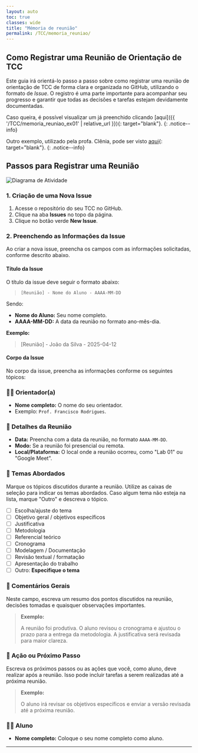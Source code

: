 ```yaml
---
layout: auto
toc: true
classes: wide
title: "Mémoria de reunião"
permalink: /TCC/memoria_reuniao/
---
```


## Como Registrar uma Reunião de Orientação de TCC

Este guia irá orientá-lo passo a passo sobre como registrar uma reunião de orientação de TCC de forma clara e organizada no GitHub, utilizando o formato de *Issue*. O registro é uma parte importante para acompanhar seu progresso e garantir que todas as decisões e tarefas estejam devidamente documentadas.

Caso queira, é possível visualizar um já preenchido clicando [aqui]({{ '/TCC/memoria_reuniao_ex01' | relative_url }}){: target="blank"}.
{: .notice--info}

Outro exemplo, utilizado pela profa. Clênia, pode ser visto [aqui](https://docs.google.com/document/d/1_qm3MK52A2VdKKQGb1DWSb2f8p2oloODNkfujA0zT18/edit?usp=drivesdk){: target="blank"}.
{: .notice--info}



## Passos para Registrar uma Reunião

![Diagrama de Atividade](https://uml.planttext.com/plantuml/svg/ZP5DIWD148NtVOf7Lb68PEbA8WD2Dc50bsuwCnLJCDqLgdfGl8suy0314_J5xB4NuX-wVVLzhulgbIMlQGo36sYNa0JAT_k4dfMwn1ATTNuWBC_EtVpq18l51MPhnS6hnss4qa6CKpug2th1JTFCt5z0RMa6xho20jPc8rdnlaLVoGtTrz4d-2EjVAj4iTkJJWjmt8a6dr_oAncs-ScADZts7whsNPRuMI0ZMit71mw2rfj9AVbrLCqhZdxWnsbDN8_RG8cqM3_6xqQviLjHxCkFl040)

<!---
 ![Diagrama resumo](../diagrams/memoria_reuniao.png)
-->

### 1. Criação de uma Nova Issue

1. Acesse o repositório do seu TCC no GitHub.
2. Clique na aba **Issues** no topo da página.
3. Clique no botão verde **New Issue**.

### 2. Preenchendo as Informações da Issue

Ao criar a nova issue, preencha os campos com as informações solicitadas, conforme descrito abaixo.

#### Título da Issue

O título da issue deve seguir o formato abaixo:

> `[Reunião] - Nome do Aluno - AAAA-MM-DD`

Sendo:
- **Nome do Aluno:** Seu nome completo.
- **AAAA-MM-DD:** A data da reunião no formato ano-mês-dia.

**Exemplo:**

> [Reunião] - João da Silva - 2025-04-12


#### Corpo da Issue

No corpo da issue, preencha as informações conforme os seguintes tópicos:

### 👨‍🏫 Orientador(a)
- **Nome completo:** O nome do seu orientador. 
- Exemplo: `Prof. Francisco Rodrigues`.

### 📅 Detalhes da Reunião
- **Data:** Preencha com a data da reunião, no formato `AAAA-MM-DD`.
- **Modo:** Se a reunião foi presencial ou remota.
- **Local/Plataforma:** O local onde a reunião ocorreu, como "Lab 01" ou "Google Meet".

### 📌 Temas Abordados
Marque os tópicos discutidos durante a reunião. Utilize as caixas de seleção para indicar os temas abordados. Caso algum tema não esteja na lista, marque "Outro" e descreva o tópico.

- [ ] Escolha/ajuste do tema  
- [ ] Objetivo geral / objetivos específicos  
- [ ] Justificativa  
- [ ] Metodologia  
- [ ] Referencial teórico  
- [ ] Cronograma  
- [ ] Modelagem / Documentação  
- [ ] Revisão textual / formatação  
- [ ] Apresentação do trabalho  
- [ ] Outro: __Especifique o tema__

### 📝 Comentários Gerais
Neste campo, escreva um resumo dos pontos discutidos na reunião, decisões tomadas e quaisquer observações importantes.

> **Exemplo:**
>
> A reunião foi produtiva. O aluno revisou o cronograma e ajustou o prazo para a entrega da metodologia. A justificativa será revisada para maior clareza.

### 🚀 Ação ou Próximo Passo
Escreva os próximos passos ou as ações que você, como aluno, deve realizar após a reunião. Isso pode incluir tarefas a serem realizadas até a próxima reunião.

> **Exemplo:**
>
> O aluno irá revisar os objetivos específicos e enviar a versão revisada até a próxima reunião.


### 🧑‍🎓 Aluno
- **Nome completo:** Coloque o seu nome completo como aluno.

---

